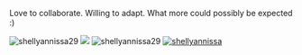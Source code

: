 <p align="center">

  Love to collaborate. Willing to adapt. What more could possibly be expected :)

  
</p>

<!--


Here are some ideas to get you started

- 🔭 I’m currently working on ..
- 🌱 I’m currently learning ...
- 👯 I’m looking to collaborate on ..
- 🤔 I’m looking for help with ...
- 💬 Ask me about ...
- 📫 How to reach me: ...
- 😄 Pronouns: he/him
- Guess what you are working




-->
<div>
    <img src="https://github-readme-streak-stats.herokuapp.com/?user=shellyannissa&theme=onedark"
     alt="shellyannissa29" />
    <img src="https://github-readme-stats.vercel.app/api/top-langs?username=shellyannissa&show_icons=true&locale=en&layout=compact&theme=onedark&langs_count=8&size_weight=0.5&count_weight=0.7" />
    <img src="https://github-readme-stats.vercel.app/api?username=shellyannissa&theme=onedark&show_icons=true&locale=en&line_height=29&include_all_commits&rank_icon=percentile" alt="shellyannissa29" />
    <a href="https://github.com/ryo-ma/github-profile-trophy">
      <img src="https://github-profile-trophy.vercel.app/?username=shellyannissa&theme=onedark&row=2&column=3" alt="shellyannissa" />
    </a>
    </div>
